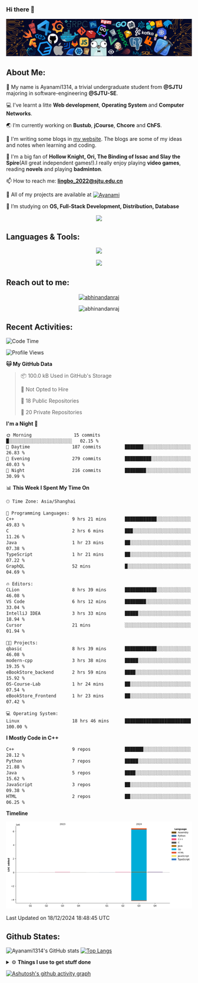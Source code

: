 ### Hi there 👋

![image](https://github.com/Ayanami1314/Ayanami1314/blob/master/assets/Programming.png)

## **About Me:**

🔭 My name is Ayanami1314, a trivial undergraduate student from **@SJTU** majoring in software-engineering **@SJTU-SE**.

💻 I’ve learnt a litte **Web development**, **Operating System** and **Computer Networks**.

🌏 I’m currently working on **Bustub**, **jCourse**, **Chcore** and **ChFS**.

📒 I'm writing some blogs in <a href="https://ayanami1314.github.io/">my website</a>. The blogs are some of my ideas and notes when learning and coding.

📜 I'm a big fan of **Hollow Knight, Ori, The Binding of Issac and Slay the Spire**(All great independent games!).I really enjoy playing **video games**, reading **novels** and playing **badminton**.

📫 How to reach me: **lingbo_2022@sjtu.edu.cn**

💬 All of my projects are available at <a href="https://github.com/Ayanami1314" target="blank"><img align="center" src="https://raw.githubusercontent.com/rahuldkjain/github-profile-readme-generator/master/src/images/icons/Social/github.svg" alt="Ayanami" height="30" width="40" /></a>

🌱 I’m studying on **OS, Full-Stack Development, Distribution, Database**

<p align="center">
   <img align="center" src="https://github-readme-streak-stats.herokuapp.com/?user=Ayanami1314&theme=radical&hide_border=true"/>
</p>

## **Languages & Tools:**

<p align="center">
  <a href="https://skillicons.dev">
    <img src="https://skillicons.dev/icons?i=c,cpp,go,java,python,ts,react,spring" />
  </a>
</p>
<p align="center">
  <a href="https://skillicons.dev">
    <img src="https://skillicons.dev/icons?i=linux,docker,vim,vscode,git,mongodb,mysql,postgresql,redis,rabbitmq,nginx" />
  </a>
</p>

## **Reach out to me:** ️

<p align="center">
<a href="https://Ayanami1314.github.io" target="_blank"><img align="center" src="https://img.shields.io/badge/Website-3b5998?style=flat-square&logo=google-chrome&logoColor=white" alt="abhinandanraj" /></a>
<p align="center"> <img src="https://komarev.com/ghpvc/?username=Ayanami1314&label=Visitors&color=0088cc&style=flat-square" alt="abhinandanraj" /> </p>

## **Recent Activities:**

<!--START_SECTION:waka-->
![Code Time](http://img.shields.io/badge/Code%20Time-1%2C263%20hrs%2059%20mins-blue)

![Profile Views](http://img.shields.io/badge/Profile%20Views-1-blue)

**🐱 My GitHub Data** 

> 📦 100.0 kB Used in GitHub's Storage 
 > 
> 🚫 Not Opted to Hire
 > 
> 📜 18 Public Repositories 
 > 
> 🔑 20 Private Repositories 
 > 
**I'm a Night 🦉** 

```text
🌞 Morning                15 commits          █░░░░░░░░░░░░░░░░░░░░░░░░   02.15 % 
🌆 Daytime                187 commits         ███████░░░░░░░░░░░░░░░░░░   26.83 % 
🌃 Evening                279 commits         ██████████░░░░░░░░░░░░░░░   40.03 % 
🌙 Night                  216 commits         ████████░░░░░░░░░░░░░░░░░   30.99 % 
```


📊 **This Week I Spent My Time On** 

```text
🕑︎ Time Zone: Asia/Shanghai

💬 Programming Languages: 
C++                      9 hrs 21 mins       ████████████░░░░░░░░░░░░░   49.83 % 
C                        2 hrs 6 mins        ███░░░░░░░░░░░░░░░░░░░░░░   11.26 % 
Java                     1 hr 23 mins        ██░░░░░░░░░░░░░░░░░░░░░░░   07.38 % 
TypeScript               1 hr 21 mins        ██░░░░░░░░░░░░░░░░░░░░░░░   07.22 % 
GraphQL                  52 mins             █░░░░░░░░░░░░░░░░░░░░░░░░   04.69 % 

🔥 Editors: 
CLion                    8 hrs 39 mins       ████████████░░░░░░░░░░░░░   46.08 % 
VS Code                  6 hrs 12 mins       ████████░░░░░░░░░░░░░░░░░   33.04 % 
IntelliJ IDEA            3 hrs 33 mins       █████░░░░░░░░░░░░░░░░░░░░   18.94 % 
Cursor                   21 mins             ░░░░░░░░░░░░░░░░░░░░░░░░░   01.94 % 

🐱‍💻 Projects: 
qbasic                   8 hrs 39 mins       ████████████░░░░░░░░░░░░░   46.08 % 
modern-cpp               3 hrs 38 mins       █████░░░░░░░░░░░░░░░░░░░░   19.35 % 
eBookStore_backend       2 hrs 59 mins       ████░░░░░░░░░░░░░░░░░░░░░   15.92 % 
OS-Course-Lab            1 hr 24 mins        ██░░░░░░░░░░░░░░░░░░░░░░░   07.54 % 
eBookStore_Frontend      1 hr 23 mins        ██░░░░░░░░░░░░░░░░░░░░░░░   07.42 % 

💻 Operating System: 
Linux                    18 hrs 46 mins      █████████████████████████   100.00 % 
```

**I Mostly Code in C++** 

```text
C++                      9 repos             ███████░░░░░░░░░░░░░░░░░░   28.12 % 
Python                   7 repos             █████░░░░░░░░░░░░░░░░░░░░   21.88 % 
Java                     5 repos             ████░░░░░░░░░░░░░░░░░░░░░   15.62 % 
JavaScript               3 repos             ██░░░░░░░░░░░░░░░░░░░░░░░   09.38 % 
HTML                     2 repos             ██░░░░░░░░░░░░░░░░░░░░░░░   06.25 % 
```



**Timeline**

![Lines of Code chart](https://raw.githubusercontent.com/Ayanami1314/Ayanami1314/master/assets/bar_graph.png)


 Last Updated on 18/12/2024 18:48:45 UTC
<!--END_SECTION:waka-->

## **Github States:**

![Ayanami1314's GitHub stats](https://github-readme-stats.vercel.app/api?username=Ayanami1314&show_icons=true&bg_color=00000000)
[![Top Langs](https://github-readme-stats.vercel.app/api/top-langs/?username=Ayanami1314&layout=donut)](https://github.com/anuraghazra/github-readme-stats)

<details>
  <summary>⚙️ <b> Things I use to get stuff done</b></summary>
  	<ul>
  	   <li><b>OS:</b> Ubuntu 24.04 / Windows 11 / Fedora 40(wsl2) </li>
	     <li><b>Laptop:OMEN by HP Laptop</b> </li>
  	   <li><b>Browser: </b> Google Browser</li>
	     <li><b>Code Editor:</b> VSCode / IntelliJ / GoLand</li>
	     <li><b>To Stay Updated:</b> Nov 21th 2024</li>
	    <br />
	</ul>
</details>

[![Ashutosh's github activity graph](https://github-readme-activity-graph.vercel.app/graph?username=Ayanami1314&theme=react-dark)](https://github.com/ashutosh00710/github-readme-activity-graph)
